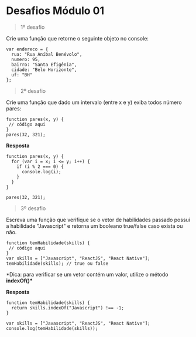# Desafios Módulo 01

> 1º desafio

Crie uma função que retorne o seguinte objeto no console:

```
var endereco = {
  rua: "Rua Aníbal Benévolo",
  numero: 95,
  bairro: "Santa Efigênia",
  cidade: "Belo Horizonte",
  uf: "BH"
};
```

> 2º desafio

Crie uma função que dado um intervalo (entre x e y) exiba todos número pares:

```
function pares(x, y) {
 // código aqui
}
pares(32, 321);
```

**Resposta**

```
function pares(x, y) {
  for (var i = x; i <= y; i++) {
    if (i % 2 === 0) {
      console.log(i);
    }
  }
}

pares(32, 321);

```

> 3º desafio

Escreva uma função que verifique se o vetor de habilidades passado possui a habilidade "Javascript"
e retorna um booleano true/false caso exista ou não.

```
function temHabilidade(skills) {
 // código aqui
}
var skills = ["Javascript", "ReactJS", "React Native"];
temHabilidade(skills); // true ou false
```

\*Dica: para verificar se um vetor contém um valor, utilize o método **indexOf()\***

**Resposta**

```
function temHabilidade(skills) {
  return skills.indexOf("Javascript") !== -1;
}

var skills = ["Javascript", "ReactJS", "React Native"];
console.log(temHabilidade(skills));
```
